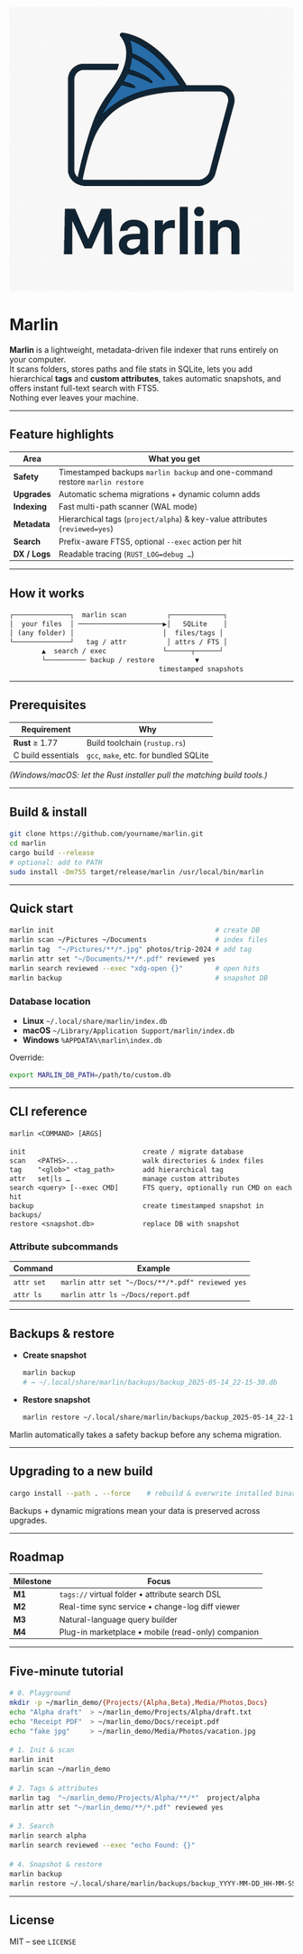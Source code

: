 ![Marlin Logo](https://raw.githubusercontent.com/PR0M3TH3AN/Marlin/refs/heads/main/assets/png/marlin_logo.png?token=GHSAT0AAAAAADDJQCM64GVJZ3TENS72WSXG2BFCC7A)

# Marlin

**Marlin** is a lightweight, metadata-driven file indexer that runs entirely on
your computer.  
It scans folders, stores paths and file stats in SQLite, lets you add
hierarchical **tags** and **custom attributes**, takes automatic snapshots, and
offers instant full-text search with FTS5.  
Nothing ever leaves your machine.

---

## Feature highlights

| Area           | What you get                                                                    |
|----------------|---------------------------------------------------------------------------------|
| **Safety**     | Timestamped backups&nbsp;`marlin backup` and one-command restore&nbsp;`marlin restore` |
| **Upgrades**   | Automatic schema migrations + dynamic column adds                               |
| **Indexing**   | Fast multi-path scanner (WAL mode)                                              |
| **Metadata**   | Hierarchical tags (`project/alpha`) & key-value attributes (`reviewed=yes`)     |
| **Search**     | Prefix-aware FTS5, optional `--exec` action per hit                              |
| **DX / Logs**  | Readable tracing (`RUST_LOG=debug …`)                                           |

---

## How it works

```text
┌──────────────┐  marlin scan          ┌─────────────┐
│  your files  │ ─────────────────────▶│   SQLite    │
│ (any folder) │                      │  files/tags │
└──────────────┘   tag / attr          │ attrs / FTS │
        ▲  search / exec              └──────┬──────┘
        └────────── backup / restore          ▼
                                     timestamped snapshots
````

---

## Prerequisites

| Requirement        | Why                                    |
| ------------------ | -------------------------------------- |
| **Rust** ≥ 1.77    | Build toolchain (`rustup.rs`)          |
| C build essentials | `gcc`, `make`, etc. for bundled SQLite |

*(Windows/macOS: let the Rust installer pull the matching build tools.)*

---

## Build & install

```bash
git clone https://github.com/yourname/marlin.git
cd marlin
cargo build --release
# optional: add to PATH
sudo install -Dm755 target/release/marlin /usr/local/bin/marlin
```

---

## Quick start

```bash
marlin init                                        # create DB
marlin scan ~/Pictures ~/Documents                 # index files
marlin tag  "~/Pictures/**/*.jpg" photos/trip-2024 # add tag
marlin attr set "~/Documents/**/*.pdf" reviewed yes
marlin search reviewed --exec "xdg-open {}"        # open hits
marlin backup                                      # snapshot DB
```

### Database location

* **Linux**  `~/.local/share/marlin/index.db`
* **macOS** `~/Library/Application Support/marlin/index.db`
* **Windows** `%APPDATA%\marlin\index.db`

Override:

```bash
export MARLIN_DB_PATH=/path/to/custom.db
```

---

## CLI reference

```text
marlin <COMMAND> [ARGS]

init                             create / migrate database
scan   <PATHS>...                walk directories & index files
tag    "<glob>" <tag_path>       add hierarchical tag
attr   set|ls …                  manage custom attributes
search <query> [--exec CMD]      FTS query, optionally run CMD on each hit
backup                           create timestamped snapshot in backups/
restore <snapshot.db>            replace DB with snapshot
```

### Attribute subcommands

| Command    | Example                                          |
| ---------- | ------------------------------------------------ |
| `attr set` | `marlin attr set "~/Docs/**/*.pdf" reviewed yes` |
| `attr ls`  | `marlin attr ls ~/Docs/report.pdf`               |

---

## Backups & restore

* **Create snapshot**

  ```bash
  marlin backup
  # → ~/.local/share/marlin/backups/backup_2025-05-14_22-15-30.db
  ```

* **Restore snapshot**

  ```bash
  marlin restore ~/.local/share/marlin/backups/backup_2025-05-14_22-15-30.db
  ```

Marlin automatically takes a safety backup before any schema migration.

---

## Upgrading to a new build

```bash
cargo install --path . --force    # rebuild & overwrite installed binary
```

Backups + dynamic migrations mean your data is preserved across upgrades.

---

## Roadmap

| Milestone | Focus                                              |
| --------- | -------------------------------------------------- |
| **M1**    | `tags://` virtual folder • attribute search DSL    |
| **M2**    | Real-time sync service • change-log diff viewer    |
| **M3**    | Natural-language query builder                     |
| **M4**    | Plug-in marketplace • mobile (read-only) companion |

---

## Five-minute tutorial

```bash
# 0. Playground
mkdir -p ~/marlin_demo/{Projects/{Alpha,Beta},Media/Photos,Docs}
echo "Alpha draft"  > ~/marlin_demo/Projects/Alpha/draft.txt
echo "Receipt PDF"  > ~/marlin_demo/Docs/receipt.pdf
echo "fake jpg"     > ~/marlin_demo/Media/Photos/vacation.jpg

# 1. Init & scan
marlin init
marlin scan ~/marlin_demo

# 2. Tags & attributes
marlin tag  "~/marlin_demo/Projects/Alpha/**/*"  project/alpha
marlin attr set "~/marlin_demo/**/*.pdf" reviewed yes

# 3. Search
marlin search alpha
marlin search reviewed --exec "echo Found: {}"

# 4. Snapshot & restore
marlin backup
marlin restore ~/.local/share/marlin/backups/backup_YYYY-MM-DD_HH-MM-SS.db
```

---

## License

MIT – see `LICENSE`


